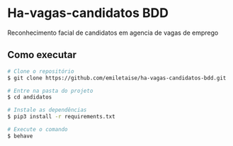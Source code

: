 # Ha-vagas-candidatos BDD

Reconhecimento facial de candidatos em agencia de vagas de emprego

## Como executar

```bash
# Clone o repositório
$ git clone https://github.com/emiletaise/ha-vagas-candidatos-bdd.git

# Entre na pasta do projeto
$ cd andidatos

# Instale as dependências
$ pip3 install -r requirements.txt

# Execute o comando
$ behave

